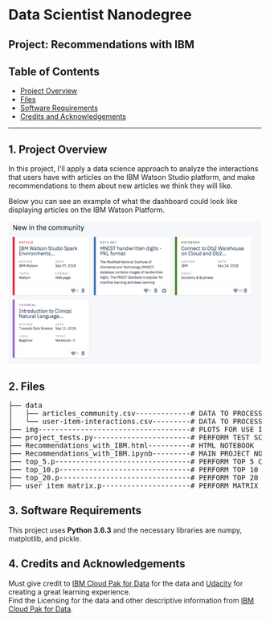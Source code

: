 # Data Scientist Nanodegree

## Project: Recommendations with IBM

## Table of Contents

- [Project Overview](#overview)
- [Files](#files)
- [Software Requirements](#sw)
- [Credits and Acknowledgements](#credits)

***

<a id='overview'></a>

## 1. Project Overview

In this project, I'll apply a data science approach to analyze the interactions that users have with articles on the IBM Watson Studio platform, and make recommendations to them about new articles we think they will like.

Below you can see an example of what the dashboard could look like displaying articles on the IBM Watson Platform.

![master](img/ibm.png)

<a id='components'></a>

## 2. Files

<pre>
├── data
│   ├── articles_community.csv-------------# DATA TO PROCESS
│   └── user-item-interactions.csv---------# DATA TO PROCESS
├── img------------------------------------# PLOTS FOR USE IN README
├── project_tests.py-----------------------# PERFORM TEST SCRIPTS
├── Recommendations_with_IBM.html----------# HTML NOTEBOOK
├── Recommendations_with_IBM.ipynb---------# MAIN PROJECT NOTEBOOK
├── top_5.p--------------------------------# PERFORM TOP 5 CALCULATION
├── top_10.p-------------------------------# PERFORM TOP 10 CALCULATION
├── top_20.p-------------------------------# PERFORM TOP 20 CALCULATION
├── user_item_matrix.p---------------------# PERFORM MATRIX FACTORIZATION
</pre>

<a id='sw'></a>

## 3. Software Requirements

This project uses **Python 3.6.3** and the necessary libraries are numpy, matplotlib, and pickle.

<a id='credits'></a>

## 4. Credits and Acknowledgements <a name='licensing'></a>

Must give credit to [IBM Cloud Pak for Data](https://dataplatform.cloud.ibm.com/) for the data and [Udacity](https://www.udacity.com/courses/all) for creating a great learning experience.  
Find the Licensing for the data and other descriptive information from [IBM Cloud Pak for Data](https://dataplatform.cloud.ibm.com/).
